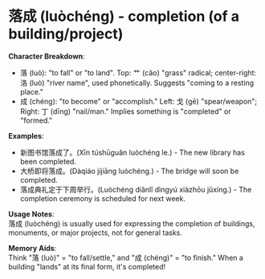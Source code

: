 # **落成 (luòchéng) - completion (of a building/project)**

**Character Breakdown**:  
- 落 (luò): "to fall" or "to land". Top: 艹 (cǎo) "grass" radical; center-right: 洛 (luò) "river name", used phonetically. Suggests "coming to a resting place."  
- 成 (chéng): "to become" or "accomplish." Left: 戈 (gē) "spear/weapon"; Right: 丁 (dīng) "nail/man." Implies something is "completed" or "formed."

**Examples**:  
- 新图书馆落成了。(Xīn túshūguǎn luòchéng le.) - The new library has been completed.  
- 大桥即将落成。(Dàqiáo jíjiāng luòchéng.) - The bridge will soon be completed.  
- 落成典礼定于下周举行。(Luòchéng diǎnlǐ dìngyú xiàzhōu jǔxíng.) - The completion ceremony is scheduled for next week.

**Usage Notes**:  
落成 (luòchéng) is usually used for expressing the completion of buildings, monuments, or major projects, not for general tasks.

**Memory Aids**:  
Think "落 (luò)" = "to fall/settle," and "成 (chéng)" = "to finish." When a building "lands" at its final form, it's completed!